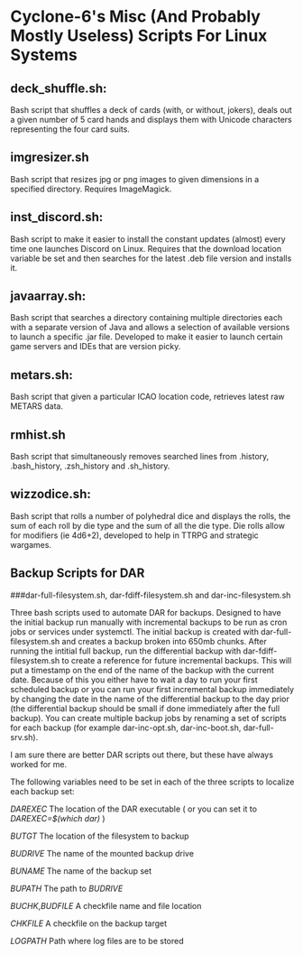 # Cyclone-6's Misc (And Probably Mostly Useless) Scripts For Linux Systems

## deck_shuffle.sh:

Bash script that shuffles a deck of cards (with, or without, jokers), deals out a given number of 5 card hands and displays them with Unicode characters representing the four card suits.

## imgresizer.sh

Bash script that resizes jpg or png images to given dimensions in a specified directory. Requires ImageMagick.

## inst_discord.sh:

Bash script to make it easier to install the constant updates (almost) every time one launches Discord on Linux. Requires that the download location variable be set and then searches for the latest .deb file version and installs it.

## javaarray.sh:

Bash script that searches a directory containing multiple directories each with a separate version of Java and allows a selection of available versions to launch a specific .jar file. Developed to make it easier to launch certain game servers and IDEs that are version picky.

## metars.sh:

Bash script that given a particular ICAO location code, retrieves latest raw METARS data.

## rmhist.sh

Bash script that simultaneously removes searched lines from .history, .bash_history, .zsh_history and .sh_history.

## wizzodice.sh:

Bash script that rolls a number of polyhedral dice and displays the rolls, the sum of each roll by die type and the sum of all the die type. Die rolls allow for modifiers (ie 4d6+2), developed to help in TTRPG and strategic wargames.

## Backup Scripts for DAR

###dar-full-filesystem.sh, dar-fdiff-filesystem.sh and dar-inc-filesystem.sh

Three bash scripts used to automate DAR for backups. Designed to have the initial backup run manually with incremental backups to be run as cron jobs or services under systemctl. The initial backup is created with dar-full-filesystem.sh and creates a backup broken into 650mb chunks. After running the intitial full backup, run the differential backup with dar-fdiff-filesystem.sh to create a reference for future incremental backups. This will put a timestamp on the end of the name of the backup with the current date. Because of this you either have to wait a day to run your first scheduled backup or you can run your first incremental backup immediately by changing the date in the name of the differential backup to the day prior (the differential backup should be small if done immediately after the full backup). You can create multiple backup jobs by renaming a set of scripts for each backup (for example dar-inc-opt.sh, dar-inc-boot.sh, dar-full-srv.sh).

I am sure there are better DAR scripts out there, but these have always worked for me.

The following variables need to be set in each of the three scripts to localize each backup set:

_DAREXEC_ The location of the DAR executable ( or you can set it to _DAREXEC=$(which dar)_ )

_BUTGT_ The location of the filesystem to backup

_BUDRIVE_ The name of the mounted backup drive

_BUNAME_ The name of the backup set

_BUPATH_ The path to _BUDRIVE_

_BUCHK_,_BUDFILE_ A checkfile name and file location

_CHKFILE_ A checkfile on the backup target

_LOGPATH_ Path where log files are to be stored


